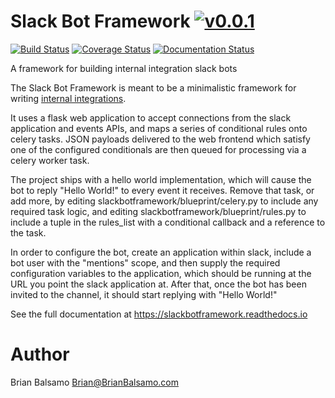 # Slack Bot Framework [![v0.0.1](https://img.shields.io/badge/version-0.0.1-blue.svg)](https://github.com/bnbalsamo/slackbotframework/releases)

[![Build Status](https://travis-ci.org/bnbalsamo/slackbotframework.svg?branch=master)](https://travis-ci.org/bnbalsamo/slackbotframework) [![Coverage Status](https://coveralls.io/repos/github/bnbalsamo/slackbotframework/badge.svg?branch=master)](https://coveralls.io/github/bnbalsamo/slackbotframework?branch=master) [![Documentation Status](https://readthedocs.org/projects/slackbotframework/badge/?version=latest)](http://slackbotframework.readthedocs.io/en/latest/?badge=latest)

A framework for building internal integration slack bots

The Slack Bot Framework is meant to be a minimalistic framework for writing [internal integrations](https://api.slack.com/internal-integrations).

It uses a flask web application to accept connections from the slack application and events APIs, and maps a series of conditional rules onto celery tasks. JSON payloads delivered to the web frontend which satisfy one of the configured conditionals are then queued for processing via a celery worker task.

The project ships with a hello world implementation, which will cause the bot to reply "Hello World!" to every event it receives. Remove that task, or add more, by editing slackbotframework/blueprint/celery.py to include any required task logic, and editing slackbotframework/blueprint/rules.py to include a tuple in the rules_list with a conditional callback and a reference to the task.

In order to configure the bot, create an application within slack, include a bot user with the "mentions" scope, and then supply the required configuration variables to the application, which should be running at the URL you point the slack application at. After that, once the bot has been invited to the channel, it should start replying with "Hello World!"


See the full documentation at https://slackbotframework.readthedocs.io


# Author
Brian Balsamo <Brian@BrianBalsamo.com>
